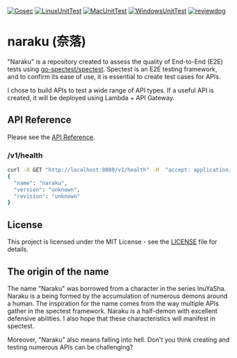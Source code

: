 [![Gosec](https://github.com/go-spectest/naraku/actions/workflows/gosec.yml/badge.svg)](https://github.com/go-spectest/naraku/actions/workflows/gosec.yml)
[![LinuxUnitTest](https://github.com/go-spectest/naraku/actions/workflows/linux_test.yml/badge.svg)](https://github.com/go-spectest/naraku/actions/workflows/linux_test.yml)
[![MacUnitTest](https://github.com/go-spectest/naraku/actions/workflows/mac_test.yml/badge.svg)](https://github.com/go-spectest/naraku/actions/workflows/mac_test.yml)
[![WindowsUnitTest](https://github.com/go-spectest/naraku/actions/workflows/windows_test.yml/badge.svg)](https://github.com/go-spectest/naraku/actions/workflows/windows_test.yml)
[![reviewdog](https://github.com/go-spectest/naraku/actions/workflows/reviewdog.yml/badge.svg)](https://github.com/go-spectest/naraku/actions/workflows/reviewdog.yml)

# naraku (奈落) 
"Naraku" is a repository created to assess the quality of End-to-End (E2E) tests using [go-spectest/spectest](https://github.com/go-spectest/naraku). Spectest is an E2E testing framework, and to confirm its ease of use, it is essential to create test cases for APIs.

I chose to build APIs to test a wide range of API types. If a useful API is created, it will be deployed using Lambda + API Gateway.

## API Reference
Please see the [API Reference](https://go-spectest.github.io/naraku/).

### /v1/health
```bash
curl -X GET "http://localhost:8080/v1/health" -H  "accept: application/json" | jq .
{
  "name": "naraku",
  "version": "unknown",
  "revision": "unknown"
}
```

## License
This project is licensed under the MIT License - see the [LICENSE](LICENSE) file for details.

## The origin of the name
The name "Naraku" was borrowed from a character in the series InuYaSha. Naraku is a being formed by the accumulation of numerous demons around a human. The inspiration for the name comes from the way multiple APIs gather in the spectest framework. Naraku is a half-demon with excellent defensive abilities. I also hope that these characteristics will manifest in spectest.

Moreover, "Naraku" also means falling into hell. Don't you think creating and testing numerous APIs can be challenging?